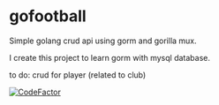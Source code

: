 # gofootball
Simple golang crud api using gorm and gorilla mux.

I create this project to learn gorm with mysql database.

to do: crud for player (related to club)

[![CodeFactor](https://www.codefactor.io/repository/github/anfieldlad/gofootball/badge)](https://www.codefactor.io/repository/github/anfieldlad/gofootball)

